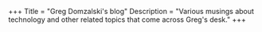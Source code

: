 +++
Title = "Greg Domzalski's blog"
Description = "Various musings about technology and other related topics that come across Greg's desk."
+++
